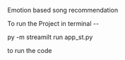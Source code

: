 Emotion based song recommendation

To run the Project
in terminal -- 

py -m streamilt run app_st.py

to run the code
